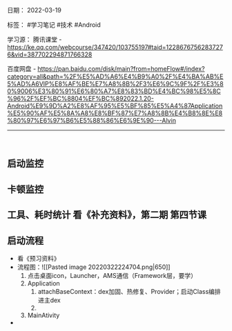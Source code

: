 日期： 2022-03-19

标签： #学习笔记 #技术  #Android 

学习源： 
腾讯课堂 - https://ke.qq.com/webcourse/347420/103755197#taid=12286767562837276&vid=387702294871766328

百度网盘 - https://pan.baidu.com/disk/main?from=homeFlow#/index?category=all&path=%2F%E5%AD%A6%E4%B9%A0%2F%E4%BA%AB%E5%AD%A6VIP%E8%AF%BE%E7%A8%8B%2F3%E6%9C%9F%2F%E3%80%9006%E3%80%91%E6%80%A7%E8%83%BD%E4%BC%98%E5%8C%96%2F%EF%BC%8804%EF%BC%892022.1.20-Android%E9%9D%A2%E8%AF%95%E5%BF%85%E5%A4%87Application%E5%90%AF%E5%8A%A8%E8%BF%87%E7%A8%8B%E4%B8%8E%E8%80%97%E6%97%B6%E5%88%86%E6%9E%90---Alvin

---
<br>

## 启动监控

## 卡顿监控

## 工具、耗时统计 看《补充资料》，第二期 第四节课

## 启动流程
- 看《预习资料》
- 流程图：![[Pasted image 20220322224704.png|650]]
	1. 点击桌面icon，Launcher，AMS通信（Framework层，要学）
	2. Application
		1. attachBaseContext：dex加固、热修复、Provider；启动Class编排进主dex
		2. 
	3. MainAtivity
- 
